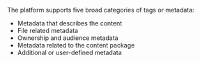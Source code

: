 The platform supports five broad categories of tags or metadata:

- Metadata that describes the content 
- File related metadata 
- Ownership and audience metadata 
- Metadata related to the content package
- Additional or user-defined metadata
